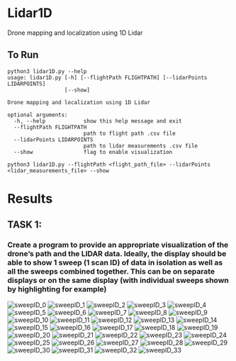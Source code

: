 
# Lidar1D
Drone mapping and localization using 1D Lidar

## To Run

```
python3 lidar1D.py --help
usage: lidar1D.py [-h] [--flightPath FLIGHTPATH] [--lidarPoints LIDARPOINTS]
                  [--show]

Drone mapping and localization using 1D Lidar

optional arguments:
  -h, --help            show this help message and exit
  --flightPath FLIGHTPATH
                        path to flight path .csv file
  --lidarPoints LIDARPOINTS
                        path to lidar measurements .csv file
  --show                flag to enable visualization

python3 lidar1D.py --flightPath <flight_path_file> --lidarPoints
<lidar_measurements_file> --show
```

# Results
## TASK 1:
### Create a program to provide an appropriate visualization of the drone’s path and the LIDAR data. Ideally, the display should be able to show 1 sweep (1 scan ID) of data in isolation as well as all the sweeps combined together. This can be on separate displays or on the same display (with individual sweeps shown by highlighting for example)
![sweepID_0](output/sweepID_0.png)
![sweepID_1](output/sweepID_1.png)
![sweepID_2](output/sweepID_2.png)
![sweepID_3](output/sweepID_3.png)
![sweepID_4](output/sweepID_4.png)
![sweepID_5](output/sweepID_5.png)
![sweepID_6](output/sweepID_6.png)
![sweepID_7](output/sweepID_7.png)
![sweepID_8](output/sweepID_8.png)
![sweepID_9](output/sweepID_9.png)
![sweepID_10](output/sweepID_10.png)
![sweepID_11](output/sweepID_11.png)
![sweepID_12](output/sweepID_12.png)
![sweepID_13](output/sweepID_13.png)
![sweepID_14](output/sweepID_14.png)
![sweepID_15](output/sweepID_15.png)
![sweepID_16](output/sweepID_16.png)
![sweepID_17](output/sweepID_17.png)
![sweepID_18](output/sweepID_18.png)
![sweepID_19](output/sweepID_19.png)
![sweepID_20](output/sweepID_20.png)
![sweepID_21](output/sweepID_21.png)
![sweepID_22](output/sweepID_22.png)
![sweepID_23](output/sweepID_23.png)
![sweepID_24](output/sweepID_24.png)
![sweepID_25](output/sweepID_25.png)
![sweepID_26](output/sweepID_26.png)
![sweepID_27](output/sweepID_27.png)
![sweepID_28](output/sweepID_28.png)
![sweepID_29](output/sweepID_29.png)
![sweepID_30](output/sweepID_30.png)
![sweepID_31](output/sweepID_31.png)
![sweepID_32](output/sweepID_32.png)
![sweepID_33](output/sweepID_33.png)
